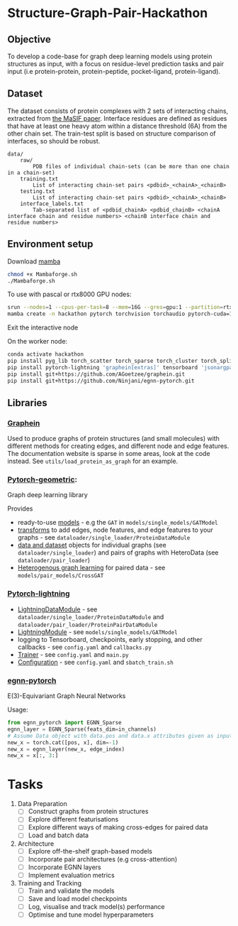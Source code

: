 # Structure-Graph-Pair-Hackathon

## Objective
To develop a code-base for graph deep learning models using protein structures as input, with a focus on residue-level prediction tasks and pair input (i.e protein-protein, protein-peptide, pocket-ligand, protein-ligand). 

## Dataset

The dataset consists of protein complexes with 2 sets of interacting chains, extracted from [the MaSIF paper](https://www.nature.com/articles/s41592-019-0666-6). Interface residues are defined as residues that have at least one heavy atom within a distance threshold (6A) from the other chain set. The train-test split is based on structure comparison of interfaces, so should be robust.

```
data/
    raw/
        PDB files of individual chain-sets (can be more than one chain in a chain-set)
    training.txt
        List of interacting chain-set pairs <pdbid>_<chainA>_<chainB>
    testing.txt
        List of interacting chain-set pairs <pdbid>_<chainA>_<chainB>
    interface_labels.txt
        Tab-separated list of <pdbid_chainA> <pdbid_chainB> <chainA interface chain and residue numbers> <chainB interface chain and residue numbers>
```

## Environment setup
Download [mamba](https://github.com/conda-forge/miniforge#mambaforge)

```sh
chmod +x Mambaforge.sh
./Mambaforge.sh
```

To use with pascal or rtx8000 GPU nodes:
```sh
srun --nodes=1 --cpus-per-task=8 --mem=16G --gres=gpu:1 --partition=rtx8000,pascal --pty bash
mamba create -n hackathon pytorch torchvision torchaudio pytorch-cuda=11.7 pyg -c pytorch -c nvidia -c pyg
```
Exit the interactive node

On the worker node:
```sh
conda activate hackathon
pip install pyg_lib torch_scatter torch_sparse torch_cluster torch_spline_conv -f https://data.pyg.org/whl/torch-2.0.0+cu117.html
pip install pytorch-lightning 'graphein[extras]' tensorboard 'jsonargparse[signatures]'
pip install git+https://github.com/AGoetzee/graphein.git
pip install git+https://github.com/Ninjani/egnn-pytorch.git
```

## Libraries

### [Graphein](https://github.com/a-r-j/graphein)
Used to produce graphs of protein structures (and small molecules) with different methods for creating edges, and different node and edge features. The documentation website is sparse in some areas, look at the code instead. See `utils/load_protein_as_graph` for an example.


### [Pytorch-geometric](https://pytorch-geometric.readthedocs.io/en/latest/index.html): 
Graph deep learning library

Provides 
- ready-to-use [models](https://pytorch-geometric.readthedocs.io/en/latest/modules/nn.html#models) - e.g the `GAT` in `models/single_models/GATModel` 
- [transforms](https://pytorch-geometric.readthedocs.io/en/latest/modules/transforms.html#graph-transforms) to add edges, node features, and edge features to your graphs - see `dataloader/single_loader/ProteinDataModule`
- [data and dataset](https://pytorch-geometric.readthedocs.io/en/latest/modules/data.html) objects for individual graphs (see `dataloader/single_loader`) and pairs of graphs with HeteroData (see `dataloader/pair_loader`)
- [Heterogenous graph learning](https://pytorch-geometric.readthedocs.io/en/latest/tutorial/heterogeneous.html) for paired data - see `models/pair_models/CrossGAT`

### [Pytorch-lightning](https://lightning.ai/docs/pytorch/latest/)
- [LightningDataModule](https://lightning.ai/docs/pytorch/latest/api/lightning.pytorch.core.LightningDataModule.html?highlight=lightningdatamodule#lightning.pytorch.core.LightningDataModule) - see `dataloader/single_loader/ProteinDataModule` and `dataloader/pair_loader/ProteinPairDataModule`
- [LightningModule](https://lightning.ai/docs/pytorch/latest/common/lightning_module.html) - see `models/single_models/GATModel`
- logging to Tensorboard, checkpoints, early stopping, and other callbacks - see `config.yaml` and `callbacks.py`
- [Trainer](https://lightning.ai/docs/pytorch/latest/common/trainer.html) - see `config.yaml` and `main.py`
- [Configuration](https://lightning.ai/docs/pytorch/stable/cli/lightning_cli.html) - see `config.yaml` and `sbatch_train.sh`

### [egnn-pytorch](https://github.com/lucidrains/egnn-pytorch)
E(3)-Equivariant Graph Neural Networks

Usage:
```python
from egnn_pytorch import EGNN_Sparse
egnn_layer = EGNN_Sparse(feats_dim=in_channels)
# Assume Data object with data.pos and data.x attributes given as input to `forward` function
new_x = torch.cat([pos, x], dim=-1)
new_x = egnn_layer(new_x, edge_index)
new_x = x[:, 3:]
```

# Tasks

1. Data Preparation
   - [ ] Construct graphs from protein structures
   - [ ] Explore different featurisations
   - [ ] Explore different ways of making cross-edges for paired data
   - [ ] Load and batch data

2. Architecture
   - [ ] Explore off-the-shelf graph-based models
   - [ ] Incorporate pair architectures (e.g cross-attention)
   - [ ] Incorporate EGNN layers
   - [ ] Implement evaluation metrics

3. Training and Tracking
   - [ ] Train and validate the models
   - [ ] Save and load model checkpoints
   - [ ] Log, visualise and track model(s) performance
   - [ ] Optimise and tune model hyperparameters
